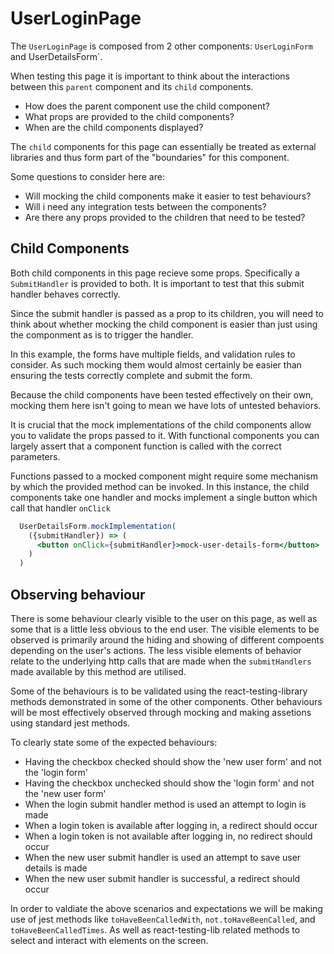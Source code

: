 # UserLoginPage

The `UserLoginPage` is composed from 2 other components: `UserLoginForm` and UserDetailsForm`.

When testing this page it is important to think about the interactions between this `parent` component and its `child` components.

- How does the parent component use the child component?
- What props are provided to the child components?
- When are the child components displayed?

The `child` components for this page can essentially be treated as external libraries and thus form part of the "boundaries" for this component.

Some questions to consider here are:

- Will mocking the child components make it easier to test behaviours?
- Will i need any integration tests between the components?
- Are there any props provided to the children that need to be tested?

## Child Components

Both child components in this page recieve some props. Specifically a `SubmitHandler` is provided to both. It is important to test that this submit handler behaves correctly.

Since the submit handler is passed as a prop to its children, you will need to think about whether mocking the child component is easier than just using the componment as is to trigger the handler.

In this example, the forms have multiple fields, and validation rules to consider. As such mocking them would almost certainly be easier than ensuring the tests correctly complete and submit the form.

Because the child components have been tested effectively on their own, mocking them here isn't going to mean we have lots of untested behaviors. 

It is crucial that the mock implementations of the child components allow you to validate the props passed to it. With functional components you can largely assert that a component function is called with the correct parameters.

Functions passed to a mocked component might require some mechanism by which the provided method can be invoked. In this instance, the child components take one handler and mocks implement a single button which call that handler `onClick`

```jsx
  UserDetailsForm.mockImplementation(
    ({submitHandler}) => (
      <button onClick={submitHandler}>mock-user-details-form</button>
    )
  )
```

## Observing behaviour

There is some behaviour clearly visible to the user on this page, as well as some that is a little less obvious to the end user. The visible elements to be observed is primarily around the hiding and showing of different compoents depending on the user's actions. The less visible elements of behavior relate to the underlying http calls that are made when the `submitHandlers` made available by this method are utilised.

Some of the behaviours is to be validated using the react-testing-library methods demonstrated in some of the other components. Other behaviours will be most effectively observed through mocking and making assetions using standard jest methods.

To clearly state some of the expected behaviours:
- Having the checkbox checked should show the 'new user form' and not the 'login form'
- Having the checkbox unchecked should show the 'login form' and not the 'new user form'
- When the login submit handler method is used an attempt to login is made
- When a login token is available after logging in, a redirect should occur
- When a login token is not available after logging in, no redirect should occur
- When the new user submit handler is used an attempt to save user details is made
- When the new user submit handler is successful, a redirect should occur

In order to valdiate the above scenarios and expectations we will be making use of jest methods like `toHaveBeenCalledWith`, `not.toHaveBeenCalled`, and `toHaveBeenCalledTimes`. As well as react-testing-lib related methods to select and interact with elements on the screen.
